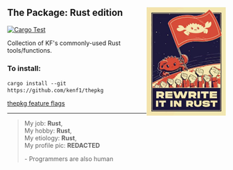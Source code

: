 ## The Package: Rust edition <a href="https://www.rust-lang.org/"><img src="./ref/rewrite.jpg" align="right" height="250" /></a>

[![Cargo Test](https://github.com/kenf1/thepkg/actions/workflows/cargo_test.yaml/badge.svg?branch=main)](https://github.com/kenf1/thepkg/actions/workflows/cargo_test.yaml)

Collection of KF's commonly-used Rust tools/functions.

### To install:

```{bash}
cargo install --git https://github.com/kenf1/thepkg
```

[thepkg feature flags](./ref/Features.md)

---

> My job: __Rust__,  
> My hobby: __Rust__,  
> My etiology: __Rust__,  
> My profile pic: __REDACTED__  
>
> \- Programmers are also human
